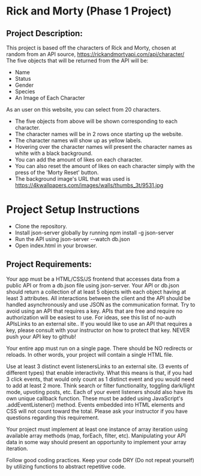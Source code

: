 # Rick and Morty (Phase 1 Project)

## Project Description:
This project is based off the characters of Rick and Morty, chosen at random from an API source,
https://rickandmortyapi.com/api/character/
The five objects that will be returned from the API will be:
* Name
* Status
* Gender
* Species
* An Image of Each Character

As an user on this website, you can select from 20 characters. 
* The five objects from above will be shown corresponding to each character.
* The character names will be in 2 rows once starting up the website.
* The character names will show up as yellow labels.
* Hovering over the character names will present the character names as white with a black background.
* You can add the amount of likes on each character.
* You can also reset the amount of likes on each character simply with the press of the 'Morty Reset' button.
* The background image's URL that was used is 
https://4kwallpapers.com/images/walls/thumbs_3t/9531.jpg

# Project Setup Instructions
* Clone the repository.
* Install json-server globally by running npm install -g json-server
* Run the API using json-server --watch db.json
* Open index.html in your browser.

## Project Requirements:
Your app must be a HTML/CSS/JS frontend that accesses data from a public API or from a db.json file using json-server. Your API or db.json should return a collection of at least 5 objects with each object having at least 3 attributes. All interactions between the client and the API should be handled asynchronously and use JSON as the communication format. Try to avoid using an API that requires a key. APIs that are free and require no authorization will be easiest to use. For ideas, see this list of no-auth APIsLinks to an external site.. If you would like to use an API that requires a key, please consult with your instructor on how to protect that key. NEVER push your API key to github!

Your entire app must run on a single page. There should be NO redirects or reloads. In other words, your project will contain a single HTML file.

Use at least 3 distinct event listenersLinks to an external site. (3 events of different types) that enable interactivity. What this means is that, if you had 3 click events, that would only count as 1 distinct event and you would need to add at least 2 more. Think search or filter functionality, toggling dark/light mode, upvoting posts, etc. Each of your event listeners should also have its own unique callback function. These must be added using JavaScript's .addEventListener() method. Events embedded into HTML elements and CSS will not count toward the total. Please ask your instructor if you have questions regarding this requirement.

Your project must implement at least one instance of array iteration using available array methods (map, forEach, filter, etc). Manipulating your API data in some way should present an opportunity to implement your array iteration.

Follow good coding practices. Keep your code DRY (Do not repeat yourself) by utilizing functions to abstract repetitive code.
